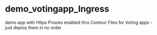 # demo_votingapp_Ingress
demo app with Https Proxies enabled thru Contour
Files for Voting apps - just deploy them in no order
